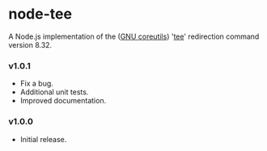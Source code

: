 # node-tee

A Node.js implementation of the ([GNU coreutils](https://www.gnu.org/software/coreutils/ "GNU coreutils")) '[tee](https://www.gnu.org/software/coreutils/manual/html_node/tee-invocation.html "tee")' redirection command version 8.32.

### v1.0.1

* Fix a bug.
* Additional unit tests.
* Improved documentation.

### v1.0.0

* Initial release.
